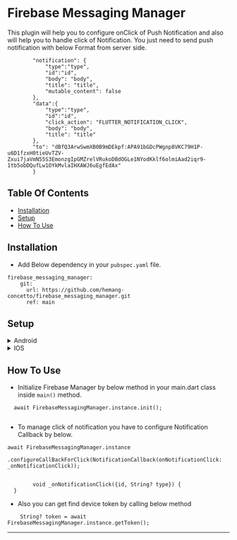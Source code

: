# Firebase Messaging Manager

<p> This plugin will help you to configure onClick of Push Notification and also will help you to handle click of Notification. You just need to send push notification with below Format from server side.</p>

```
        "notification": {
            "type":"type",
            "id":"id",
            "body": "body",
            "title": "title",
            "mutable_content": false
        },
        "data":{
            "type":"type",
            "id":"id",
            "click_action": "FLUTTER_NOTIFICATION_CLICK",
            "body": "body",
            "title": "title"
        },
        "to": "dBfQ3ArwSwmXB0B9mDEkpf:APA91bGDcPWgnp8VKC79H1P-u6D1fzxH0tieUvTZV-Zxui7jaVmN55S3EmonzgIpGMZrelVRukoDBdOGLe1NYodKklf6olmiAad2iqr9-1tb5obDQufLw1OYkMvlaIHXAWJ6uEgfEdAx"
        }
```

## Table Of Contents

* [Installation](#Installation)
* [Setup](#Setup)
* [How To Use](#how-to-use)

## Installation

- Add Below dependency in your `pubspec.yaml` file.

```
firebase_messaging_manager:
    git:
      url: https://github.com/hemang-concetto/firebase_messaging_manager.git
      ref: main
```

## Setup

<details>
<summary>Android</summary>
<br>

- Add `google-services.json` to your `android/app` folder which is connected with your package name.
- Add 'app_icon.png' to your `android/app/src/main/drawable` folder.
- Add below `intent-filter` inside your `AndoridManifest.xml` and wrap it with
  your `MainActivity.kt`.
  ``` 
  <intent-filter>
                    <action android:name="FLUTTER_NOTIFICATION_CLICK" />
                    <category android:name="android.intent.category.DEFAULT" />
                </intent-filter>
  ```

</details>

<details>
<summary>IOS</summary>
<br>

- Add `GoogleService-Info.plist` to your `ios/Runner` folder which is connected with your bundle id.
- Also setup your iOS account as per below.
  [Configure IOS for Push Notification](https://firebase.google.com/docs/cloud-messaging/ios/client)

</details>

## How To Use

- Initialize Firebase Manager by below method in your main.dart class inside `main()` method.

```
  await FirebaseMessagingManager.instance.init();
  
```

- To manage click of notification you have to configure Notification Callback by below.

```
await FirebaseMessagingManager.instance
        .configureCallBackForClick(NotificationCallback(onNotificationClick: _onNotificationClick));
        
        
        void _onNotificationClick({id, String? type}) {
  }
```

- Also you can get find device token by calling below method

```
    String? token = await FirebaseMessagingManager.instance.getToken();
```

---
